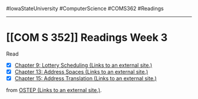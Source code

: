 #IowaStateUniversity
#ComputerScience 
#COMS362 
#Readings


---

# [[COM S 352]] Readings Week 3

Read

-  [x]   [Chapter 9: Lottery Scheduling (Links to an external site.)](https://pages.cs.wisc.edu/~remzi/OSTEP/cpu-sched-lottery.pdf)
-  [x]  [Chapter 13: Address Spaces (Links to an external site.)](https://pages.cs.wisc.edu/~remzi/OSTEP/vm-intro.pdf)
-  [x]  [Chapter 15: Address Translation (Links to an external site.)](https://pages.cs.wisc.edu/~remzi/OSTEP/vm-mechanism.pdf)

from [OSTEP (Links to an external site.)](https://pages.cs.wisc.edu/~remzi/OSTEP/).